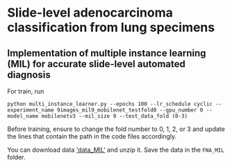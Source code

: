 # Slide-level adenocarcinoma classification from lung specimens
## Implementation of multiple instance learning (MIL) for accurate slide-level automated diagnosis
For train, run
```
python multi_instance_learner.py --epochs 100 --lr_schedule cyclic --experiment_name 9images_mil9_mobilenet_testfold0 --gpu_number 0 --model_name mobilenetv3 --mil_size 9 --test_data_fold (0-3)
```
Before training, ensure to change the fold number to 0, 1, 2, or 3 and update the lines that contain the path in the code files accordingly.

You can download data ['data_MIL'](https://figshare.com/ndownloader/files/46557613) and unzip it. Save the data in the `FNA_MIL` folder.
